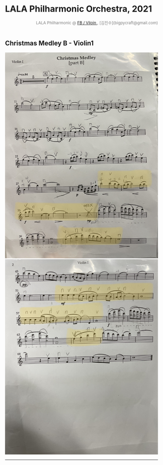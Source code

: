 
# LALA Philharmonic Orchestra, 2021

<div align='right'><font size=2 color='gray'>LALA Philharmonic  @ <font color='blue'><a href='https://www.facebook.com/jskim.kr'>FB / Viloin </a></font>, [김진수](bigpycraft@gmail.com)</font></div>
<br>

## Christmas  Medley B - Violin1

<img src="./memo/수정_Xmas_B_1p.jpg">
<img src="./memo/수정_Xmas_B_2p.jpg">

<hr>
